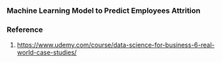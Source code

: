 ### Machine Learning Model to Predict Employees Attrition 

### Reference
1. https://www.udemy.com/course/data-science-for-business-6-real-world-case-studies/
